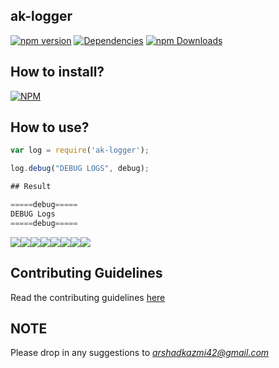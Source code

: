 ## ak-logger
[![npm version](https://badge.fury.io/js/ak-logger.svg)](https://badge.fury.io/js/ak-logger)
[![Dependencies](https://david-dm.org/arshadkazmi42/ak-logger.svg)](https://david-dm.org/arshadkazmi42/ak-logger)
[![npm Downloads](https://img.shields.io/npm/dm/ak-logger.svg)](https://www.npmjs.com/package/ak-logger)

## How to install?

[![NPM](https://nodei.co/npm/ak-logger.png)](https://www.npmjs.com/package/ak-logger/)

## How to use?

```js
var log = require('ak-logger');

log.debug("DEBUG LOGS", debug);

## Result

=====debug=====
DEBUG Logs
=====debug=====

```

[![](https://sourcerer.io/fame/arshadkazmi42/arshadkazmi42/ak-logger/images/0)](https://sourcerer.io/fame/arshadkazmi42/arshadkazmi42/ak-logger/links/0)[![](https://sourcerer.io/fame/arshadkazmi42/arshadkazmi42/ak-logger/images/1)](https://sourcerer.io/fame/arshadkazmi42/arshadkazmi42/ak-logger/links/1)[![](https://sourcerer.io/fame/arshadkazmi42/arshadkazmi42/ak-logger/images/2)](https://sourcerer.io/fame/arshadkazmi42/arshadkazmi42/ak-logger/links/2)[![](https://sourcerer.io/fame/arshadkazmi42/arshadkazmi42/ak-logger/images/3)](https://sourcerer.io/fame/arshadkazmi42/arshadkazmi42/ak-logger/links/3)[![](https://sourcerer.io/fame/arshadkazmi42/arshadkazmi42/ak-logger/images/4)](https://sourcerer.io/fame/arshadkazmi42/arshadkazmi42/ak-logger/links/4)[![](https://sourcerer.io/fame/arshadkazmi42/arshadkazmi42/ak-logger/images/5)](https://sourcerer.io/fame/arshadkazmi42/arshadkazmi42/ak-logger/links/5)[![](https://sourcerer.io/fame/arshadkazmi42/arshadkazmi42/ak-logger/images/6)](https://sourcerer.io/fame/arshadkazmi42/arshadkazmi42/ak-logger/links/6)[![](https://sourcerer.io/fame/arshadkazmi42/arshadkazmi42/ak-logger/images/7)](https://sourcerer.io/fame/arshadkazmi42/arshadkazmi42/ak-logger/links/7)


## Contributing Guidelines

Read the contributing guidelines [here](https://github.com/arshadkazmi42/ak-logger/blob/master/CONTRIBUTING.md)


## NOTE

Please drop in any suggestions to <i>arshadkazmi42@gmail.com</i>



